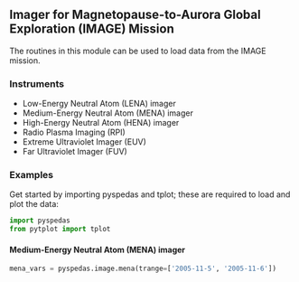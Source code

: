 
## Imager for Magnetopause-to-Aurora Global Exploration (IMAGE) Mission
The routines in this module can be used to load data from the IMAGE mission. 

### Instruments
- Low-Energy Neutral Atom (LENA) imager
- Medium-Energy Neutral Atom (MENA) imager
- High-Energy Neutral Atom (HENA) imager
- Radio Plasma Imaging (RPI)
- Extreme Ultraviolet Imager (EUV)
- Far Ultraviolet Imager (FUV)

### Examples
Get started by importing pyspedas and tplot; these are required to load and plot the data:

```python
import pyspedas
from pytplot import tplot
```

#### Medium-Energy Neutral Atom (MENA) imager

```python
mena_vars = pyspedas.image.mena(trange=['2005-11-5', '2005-11-6'])
```

